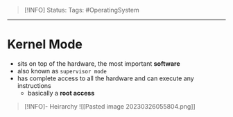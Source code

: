 > [!INFO]
> Status:
> Tags: #OperatingSystem  

----
# Kernel Mode
- sits on top of the hardware, the most important **software**
- also known as `supervisor mode`
- has complete access to all the hardware and can execute any instructions
	- basically a **root access**


 >[!INFO]- Heirarchy
 >![[Pasted image 20230326055804.png]]